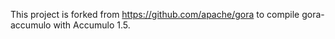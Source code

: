This project is forked from https://github.com/apache/gora to compile
gora-accumulo with Accumulo 1.5.

